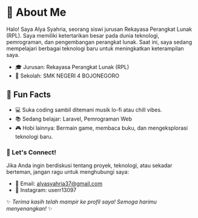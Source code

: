 # 🌸 About Me
Halo! Saya Alya Syahria, seorang siswi jurusan Rekayasa Perangkat Lunak (RPL). Saya memiliki ketertarikan besar pada dunia teknologi, pemrograman, dan pengembangan perangkat lunak. Saat ini, saya sedang mempelajari berbagai teknologi baru untuk meningkatkan keterampilan saya.

- 🎓 Jurusan: Rekayasa Perangkat Lunak (RPL)
- 🏫 Sekolah: SMK NEGERI 4 BOJONEGORO

## 🌟 Fun Facts
- 💻 Suka coding sambil ditemani musik lo-fi atau chill vibes.
- 📚 Sedang belajar: Laravel, Pemrograman Web
- 🎮 Hobi lainnya: Bermain game, membaca buku, dan mengeksplorasi teknologi baru.

### 🤝 Let's Connect!
Jika Anda ingin berdiskusi tentang proyek, teknologi, atau sekadar berteman, jangan ragu untuk menghubungi saya:
- 📧 Email: alyasyahria37@gmail.com
- 📸 Instagram: userr13097

✨ _Terima kasih telah mampir ke profil saya! Semoga harimu menyenangkan!_ ✨
